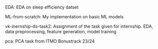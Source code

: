 EDA: EDA on sleep efficiency datset

ML-from-scratch: My implementation on basic ML models

vk-inernship-ds-task2: Assignment of the task given for internship. EDA, data preprocessing, feature generation, model training

pca: PCA task from ITMO Bonustrack 23/24
